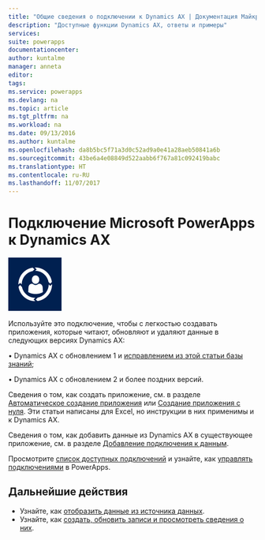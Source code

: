 ```yaml
---
title: "Общие сведения о подключении к Dynamics AX | Документация Майкрософт"
description: "Доступные функции Dynamics AX, ответы и примеры"
services: 
suite: powerapps
documentationcenter: 
author: kuntalme
manager: anneta
editor: 
tags: 
ms.service: powerapps
ms.devlang: na
ms.topic: article
ms.tgt_pltfrm: na
ms.workload: na
ms.date: 09/13/2016
ms.author: kuntalme
ms.openlocfilehash: da8b5bc5f71a3d0c52ad9a0e41a28aeb50841a6b
ms.sourcegitcommit: 43be6a4e08849d522aabb6f767a81c092419babc
ms.translationtype: HT
ms.contentlocale: ru-RU
ms.lasthandoff: 11/07/2017
---
```

# <a name="connect-from-microsoft-powerapps-to-dynamics-ax"></a>Подключение Microsoft PowerApps к Dynamics AX
![Dynamics AX Online](./media/connection-dynamicsax/dynamics-ax.png)

Используйте это подключение, чтобы с легкостью создавать приложения, которые читают, обновляют и удаляют данные в следующих версиях Dynamics AX:

•    Dynamics AX с обновлением 1 и [исправлением из этой статьи базы знаний](https://fix.lcs.dynamics.com/Issue/Resolved?kb=3175021&bugId=3762232&qc=75f75fb7cb5de685683dafada9bdc618a7674bc4e299935b567a28ac02489b5c);

•    Dynamics AX с обновлением 2 и более поздних версий.

Сведения о том, как создать приложение, см. в разделе [Автоматическое создание приложения](../get-started-create-from-data.md) или [Создание приложения с нуля](../get-started-create-from-blank.md). Эти статьи написаны для Excel, но инструкции в них применимы и к Dynamics AX.

Сведения о том, как добавить данные из Dynamics AX в существующее приложение, см. в разделе [Добавление подключения к данным](../add-data-connection.md).

Просмотрите [список доступных подключений](../connections-list.md) и узнайте, как [управлять подключениями](../add-manage-connections.md) в PowerApps.

## <a name="next-steps"></a>Дальнейшие действия
* Узнайте, как [отобразить данные из источника данных](../add-gallery.md).
* Узнайте, как [создать, обновить записи и просмотреть сведения о них](../add-form.md).

